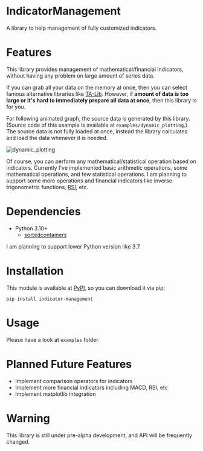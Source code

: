# IndicatorManagement

A library to help management of fully customized indicators.

# Features

This library provides management of mathematical/financial indicators, without having any problem on large amount of series data.

If you can grab all your data on the memory at once, then you can select famous alternative libraries like [TA-Lib](https://github.com/mrjbq7/ta-lib).
However, if **amount of data is too large or it's hard to immediately prepare all data at once**, then this library is for you.

For following animated graph, the source data is generated by this library.
(Source code of this example is available at `examples/dynamic_plotting`.)
The source data is not fully loaded at once, instead the library calculates and load the data whenever it is needed.

![dynamic_plotting](https://i.imgur.com/PfFi40c.gif)

Of course, you can perform any mathematical/statistical operation based on indicators.
Currently I've implemented basic arithmetic operations, some mathematical operations, and few statistical operations.
I am planning to support some more operations and financial indicators like inverse trigonometric functions, [RSI](https://www.investopedia.com/terms/r/rsi.asp), etc.

# Dependencies

- Python 3.10+
    - [sortedcontainers](https://github.com/grantjenks/python-sortedcontainers)

I am planning to support lower Python version like 3.7.

# Installation

This module is available at [PyPI](https://pypi.org/project/indicator-management/), so you can download it via pip;

```
pip install indicator-management
```

# Usage

Please have a look at `examples` folder.

# Planned Future Features

- Implement comparison operators for indicators
- Implement more financial indicators including MACD, RSI, etc
- Implement matplotlib integration

# Warning

This library is still under pre-alpha development, and API will be frequently changed.
